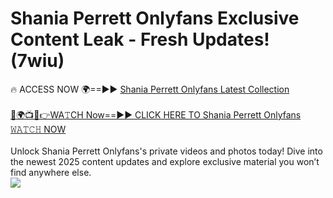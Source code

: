 # Shania Perrett Onlyfans Exclusive Content Leak - Fresh Updates! (7wiu)

🔥 ACCESS NOW 🌍==►► <a href="https://tinyurl.com/kvy9nzfs" rel="nofollow">Shania Perrett Onlyfans Latest Collection</a>
<br><br>
[🔴🌍📺📱👉WA𝚃CH Now==►► CLICK HERE TO Shania Perrett Onlyfans 𝚆𝙰𝚃𝙲𝙷 NOW](https://tinyurl.com/kvy9nzfs)
<br><br>
Unlock Shania Perrett Onlyfans's private videos and photos today! Dive into the newest 2025 content updates and explore exclusive material you won’t find anywhere else.
<br>
<a href="https://tinyurl.com/kvy9nzfs" rel="nofollow" data-target="animated-image.originalLink"><img src="https://camo.githubusercontent.com/8a4f000d20f83aca3bf7ec5f350d767afa0574a8a352519fd8cfa583a6f93a33/68747470733a2f2f692e696d6775722e636f6d2f644a486b345a712e676966" data-canonical-src="https://i.imgur.com/dJHk4Zq.gif" style="max-width: 100%; display: inline-block;" data-target="animated-image.originalImage"></a>
<br>
